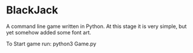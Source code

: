 # BlackJack
A command line game written in Python. At this stage it is very simple, but yet somehow added some font art. 


To Start game run: python3 Game.py

